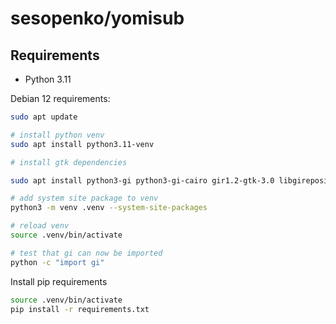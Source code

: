 # sesopenko/yomisub

## Requirements

* Python 3.11

Debian 12 requirements:

```bash
sudo apt update

# install python venv
sudo apt install python3.11-venv

# install gtk dependencies

sudo apt install python3-gi python3-gi-cairo gir1.2-gtk-3.0 libgirepository1.0-dev gir1.2-gtk-3.0

# add system site package to venv
python3 -m venv .venv --system-site-packages

# reload venv
source .venv/bin/activate

# test that gi can now be imported
python -c "import gi"
```

Install pip requirements

```bash
source .venv/bin/activate
pip install -r requirements.txt
```